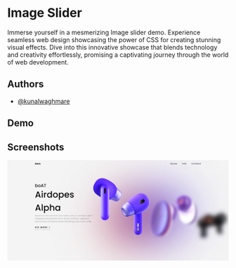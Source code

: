 
# Image Slider

Immerse yourself in a mesmerizing Image slider demo. Experience seamless web design showcasing the power of CSS for creating stunning visual effects. Dive into this innovative showcase that blends technology and creativity effortlessly, promising a captivating journey through the world of web development.

## Authors

- [@kunalwaghmare](https://www.github.com/kunal-1207)


## Demo

[](https://github.com/kunal-1207/image_slider/assets/66724637/e496aad3-cf09-4761-90eb-eb5f520f958c)



## Screenshots

![App Screenshot](https://github.com/kunal-1207/image_slider/blob/main/demo/Screenshot%202024-06-25%20182359.png)

